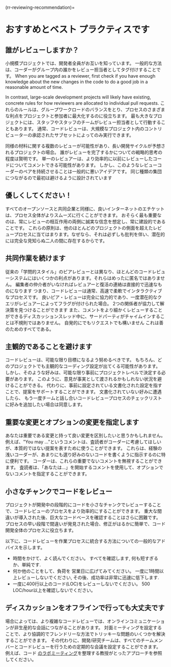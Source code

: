 (rr-reviewing-recommendation)=
# おすすめとベスト プラクティスです

## 誰がレビューしますか？

小規模プロジェクトでは、開発者全員がお互いを知っています。 一般的な方法は、コーダーがグループ内の誰かをレビュー担当者としてタグ付けすることです。 When you are tagged as a reviewer, first check if you have enough knowledge about the new changes in the code to do a good job in a reasonable amount of time.

In contrast, large-scale development projects will likely have existing, concrete rules for how reviewers are allocated to individual pull requests. これらのルールは、グループワークロードのバランスをとり、プロセスのさまざまな利点をプロジェクトと参加者に最大化するのに役立ちます。 最も大きなプロジェクトには、スタッフやスタッフのチームがレビュー担当者として行動することもあります。 通常、コードレビューは、大規模なプロジェクト内のコントリビューターの承認されたサブセットによってのみ実行できます。

同様の材料に関する複数のレビューが可能性があり、長い開発サイクルが予想されるプロジェクトの場合。 誰がレビューを完了するかについての戦略的思考の程度は賢明です。 単一のレビュアーは、より効率的に以前にレビューしたコードについてコメントできる可能性があります。 しかし、このようなレビューコーダーのペアを持続させることは一般的に悪いアイデアです。 同じ種類の集団につながるので最初は避けるように設計されています

## 優しくしてください！

すべてのオープンソースと共同企業と同様に、良いインターネットのエチケットは、プロセス全体がよりスムーズに行くことができます。 おそらく最も重要なのは、常にレビューの相互作用の両側に誠実な信念を想定し、常に建設的であることです。 これらの原則は、他のほとんどのプロジェクトの側面を超えたレビュープロセスに当てはまります。なぜなら、それは必ずしも批判を伴い、潜在的には完全な見知らぬ二人の間に存在するからです。

## 共同作業を続けます

従来の「学問的スタイル」のピアレビューとは異なり、ほとんどのコードレビューシステムにはいくつかの利点があります。それらはめったに匿名ではありません。 編集者の仲介者がいなければレビュアーと復活の連絡は直接的で迅速なものになります つまり、コードレビューは通常、高速で柔軟でインタラクティブなプロセスです。 良いピア・レビューは完全に協力的であり、一度潜在的なクエリがレビュアーによってフラグが付けられた場合。 2つの関係者が協力して解決策を見つけることができます また、コメントをより細かくレビューすることができるディスカッションスレッド中に、サードパーティがチャイムインすることは不規則ではありません。 自発的にでもリクエストでも構いません これは善のためのすべてである。

## 主観的であることを避けます

コードレビューは、可能な限り目標になるよう努めるべきです。 もちろん、どのプロジェクトでも主観的なコーディング設定が出てくる可能性があります。 しかし、そのような好みは、可能な限り事前にプロジェクトレベルで決定する必要があります。 このように、意見が事実として渡されるかもしれない状況を避けることができる。 代わりに、事前に設定されている文書化された設定を指すことで、提案をサポートすることができます。 文書化されていない好みに遭遇したら、 もう一度チームと話し合いコードレビュープロセスのチェックリストに好みを追加したい場合は同意します。

## 重要な変更とオプションの変更を指定します

あなたは重要である変更と持って良い変更を区別したいと思うかもしれません。 例えば、"You may ..."というコメントは、査読者がコーダーに考慮してほしいが、本質的ではない提案を表すために使うことができます。 これらは、経験の浅いコーダーが、あまりにも選り好みのないコードを書くように指示するのに特に便利です。 コーダーは、これらの重要でないコメントを無視することができます。 査読者は、「あなたは...」を開始するコメントを使用して、オプションでないコメントを指定することができます。

## 小さなチャンクでコードをレビュー

プロジェクトが開発中の段階的にコードを小さなチャンクでレビューすることで、コードレビューのプロセスをより効率的にすることができます。 重大な間違いが導入された後、巨大なコードベースを確認することはさらに困難です。 プロセスの早い段階で間違いが発見された場合、修正がはるかに簡単で、コード開発全体のプロセスに役立ちます。

以下に、コードレビューを作業プロセスに統合する方法についての一般的なアドバイスを示します。

- 時間をかけて、よく読んでください。 すべてを確認します, 何も短すぎるか、単純です.
- 何か他のことをして、負荷を 営業日に広げてみてください。 一度に1時間以上レビューしないでください, その後、成功率は非常に迅速に低下します.
- 一度に400行以上のコード(LOC)をレビューしないでください。 500 LOC/hour以上を確認しないでください。

## ディスカッションをオフラインで行っても大丈夫です

場合によっては、より複雑なコードレビューでは、オンラインコミュニケーションが非生産的な会話につながることがあります。 対面ミーティングを設定することで、より協調的でフレンドリーな方法でトリッキーな問題のいくつかを解決することができます。 その代わりに、開発/研究チームは、すべてのチームメンバーとコードレビューを行うための定期的な会議を設定することができます。 例えば、コード [のラボミーティング](http://fperez.org/py4science/code_reviews.html)を整理する教授がとったアプローチを参照してください。

